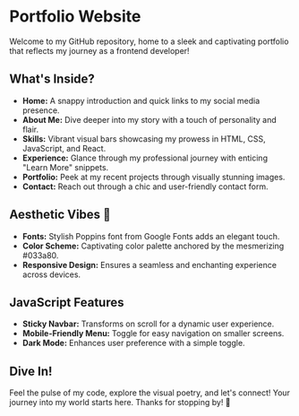 # Portfolio Website

Welcome to my GitHub repository, home to a sleek and captivating portfolio that reflects my journey as a frontend developer!

## What's Inside?

- **Home:** A snappy introduction and quick links to my social media presence.
- **About Me:** Dive deeper into my story with a touch of personality and flair.
- **Skills:** Vibrant visual bars showcasing my prowess in HTML, CSS, JavaScript, and React.
- **Experience:** Glance through my professional journey with enticing "Learn More" snippets.
- **Portfolio:** Peek at my recent projects through visually stunning images.
- **Contact:** Reach out through a chic and user-friendly contact form.

## Aesthetic Vibes 🌈

- **Fonts:** Stylish Poppins font from Google Fonts adds an elegant touch.
- **Color Scheme:** Captivating color palette anchored by the mesmerizing #033a80.
- **Responsive Design:** Ensures a seamless and enchanting experience across devices.

## JavaScript Features

- **Sticky Navbar:** Transforms on scroll for a dynamic user experience.
- **Mobile-Friendly Menu:** Toggle for easy navigation on smaller screens.
- **Dark Mode:** Enhances user preference with a simple toggle.

## Dive In!

Feel the pulse of my code, explore the visual poetry, and let's connect! Your journey into my world starts here. Thanks for stopping by! 🚀
